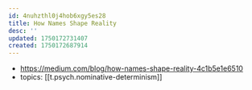 ```yaml
---
id: 4nuhzthl0j4hob6xgy5es28
title: How Names Shape Reality
desc: ''
updated: 1750172731407
created: 1750172687914
---
```


- https://medium.com/blog/how-names-shape-reality-4c1b5e1e6510
- topics: [[t.psych.nominative-determinism]]